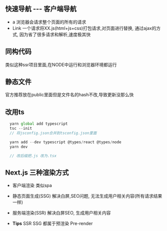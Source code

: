 ## 快速导航 --- 客户端导航
* a
  浏览器会请求整个页面的所有的请求
* Link
  一个请求将XX.js(html+js+css)打包请求,对页面进行替换, 通过ajax的方式, 因为省了很多请求和解析,速度极其快

## 同构代码
类似这种ssr项目里面,在NODE中运行和浏览器环境都运行

## 静态文件
官方推荐放在public里面但是文件名的hash不改,导致更新没那么快

## 改用ts
```js
  yarn global add typescript
  tsc --init
  // 将jsconfig.json合并到tsconfig.json里面

  yarn add --dev typescript @types/react @types/node 
  yarn dev

  // 改后缀把.js 改为.tsx
```

## Next.js 三种渲染方式
* 客户端渲染
  类似spa
* 静态页面生成(SSG)
  解决白屏,SEO问题, 无法生成用户相关内容(所有请求结果一样)
* 服务端渲染(SSR)
  解决白屏SEO, 生成用户相关内容

* **Tips** SSR SSG 都属于预渲染 Pre-render